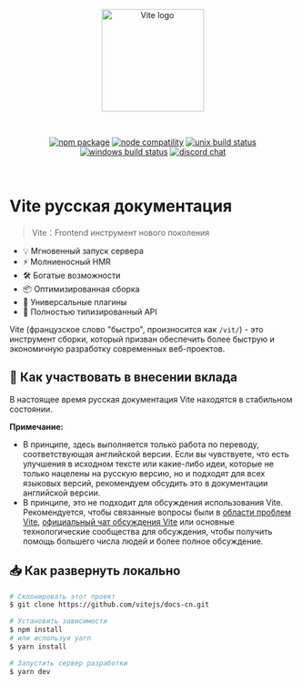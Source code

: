 <p align="center">
  <a href="https://vitejs.dev" target="_blank" rel="noopener noreferrer">
    <img width="180" src="https://vitejs.dev/logo.svg" alt="Vite logo">
  </a>
</p>
<br/>
<p align="center">
  <a href="https://npmjs.com/package/vite"><img src="https://img.shields.io/npm/v/vite.svg" alt="npm package"></a>
  <a href="https://nodejs.org/en/about/releases/"><img src="https://img.shields.io/node/v/vite.svg" alt="node compatility"></a>
  <a href="https://app.circleci.com/pipelines/github/vitejs/vite?branch=main"><img src="https://circleci.com/gh/vitejs/vite/tree/main.svg?style=shield" alt="unix build status"></a>
  <a href="https://ci.appveyor.com/project/yyx990803/vite/branch/main"><img src="https://ci.appveyor.com/api/projects/status/0q4j8062olbcs71l/branch/main?svg=true" alt="windows build status"></a>
  <a href="https://chat.vitejs.dev"><img src="https://img.shields.io/badge/chat-discord-blue?style=flat&logo=discord" alt="discord chat"></a>
</p>
<br/>

# Vite русская документация

> Vite：Frontend инструмент нового поколения

- 💡 Мгновенный запуск сервера
- ⚡️ Молниеносный HMR
- 🛠️ Богатые возможности
- 📦 Оптимизированная сборка
- 🔩 Универсальные плагины
- 🔑 Полностью типизированный API

Vite (французское слово "быстро", произносится как `/vit/`) - это инструмент сборки, который призван обеспечить более быструю и экономичную разработку современных веб-проектов.

## 📝 Как участвовать в внесении вклада

В настоящее время русская документация Vite находятся в стабильном состоянии.

**Примечание:**

- В принципе, здесь выполняется только работа по переводу, соответствующая английской версии. Если вы чувствуете, что есть улучшения в исходном тексте или какие-либо идеи, которые не только нацелены на русскую версию, но и подходят для всех языковых версий, рекомендуем обсудить это в документации английской версии.
- В принципе, это не подходит для обсуждения использования Vite. Рекомендуется, чтобы связанные вопросы были в [области проблем Vite](https://github.com/vitejs/vite/issues), [официальный чат обсуждения Vite](https://chat.vitejs.dev/) или основные технологические сообщества для обсуждения, чтобы получить помощь большего числа людей и более полное обсуждение.

## 📥 Как развернуть локально

```bash
# Склонировать этот проект
$ git clone https://github.com/vitejs/docs-cn.git

# Установить зависимости
$ npm install
# или используя yarn
$ yarn install

# Запустить сервер разработки
$ yarn dev
```
